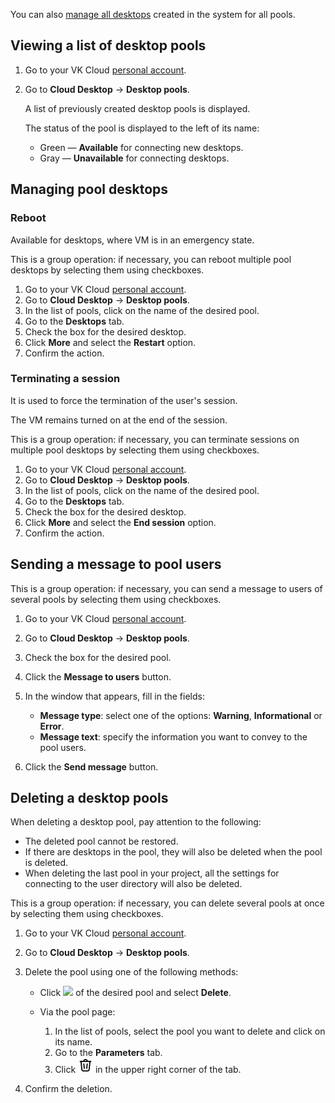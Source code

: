 <info>

You can also [manage all desktops](../../manage-desktops/) created in the system for all pools.

</info>

## Viewing a list of desktop pools

1. Go to your VK Cloud [personal account](https://msk.cloud.vk.com/app/en).
1. Go to **Cloud Desktop** → **Desktop pools**.

   A list of previously created desktop pools is displayed.

   The status of the pool is displayed to the left of its name:

   - Green — **Available** for connecting new desktops.
   - Gray — **Unavailable** for connecting desktops.

## Managing pool desktops

### Reboot

<info>

Available for desktops, where VM is in an emergency state.

</info>

This is a group operation: if necessary, you can reboot multiple pool desktops by selecting them using checkboxes.

1. Go to your VK Cloud [personal account](https://msk.cloud.vk.com/app/en).
1. Go to **Cloud Desktop** → **Desktop pools**.
1. In the list of pools, click on the name of the desired pool.
1. Go to the **Desktops** tab.
1. Check the box for the desired desktop.
1. Click **More** and select the **Restart** option.
1. Confirm the action.

### Terminating a session

It is used to force the termination of the user's session.

<info>

The VM remains turned on at the end of the session.

</info>

This is a group operation: if necessary, you can terminate sessions on multiple pool desktops by selecting them using checkboxes.

1. Go to your VK Cloud [personal account](https://msk.cloud.vk.com/app/en).
1. Go to **Cloud Desktop** → **Desktop pools**.
1. In the list of pools, click on the name of the desired pool.
1. Go to the **Desktops** tab.
1. Check the box for the desired desktop.
1. Click **More** and select the **End session** option.
1. Confirm the action.

## Sending a message to pool users

This is a group operation: if necessary, you can send a message to users of several pools by selecting them using checkboxes.

1. Go to your VK Cloud [personal account](https://msk.cloud.vk.com/app/en).
1. Go to **Cloud Desktop** → **Desktop pools**.
1. Check the box for the desired pool.
1. Click the **Message to users** button.
1. In the window that appears, fill in the fields:

   - **Message type**: select one of the options: **Warning**, **Informational** or **Error**.
   - **Message text**: specify the information you want to convey to the pool users.

1. Click the **Send message** button.

## Deleting a desktop pools

<warn>

When deleting a desktop pool, pay attention to the following:

- The deleted pool cannot be restored.
- If there are desktops in the pool, they will also be deleted when the pool is deleted.
- When deleting the last pool in your project, all the settings for connecting to the user directory will also be deleted.

</warn>

This is a group operation: if necessary, you can delete several pools at once by selecting them using checkboxes.

1. Go to your VK Cloud [personal account](https://msk.cloud.vk.com/app/en).
1. Go to **Cloud Desktop** → **Desktop pools**.
1. Delete the pool using one of the following methods:

   - Click ![ ](/ru/assets/menu-icon.svg "inline") of the desired pool and select **Delete**.
   - Via the pool page:

     1. In the list of pools, select the pool you want to delete and click on its name.
     1. Go to the **Parameters** tab.
     1. Click ![Trash](assets/trash-icon.svg "inline") in the upper right corner of the tab.

1. Confirm the deletion.
